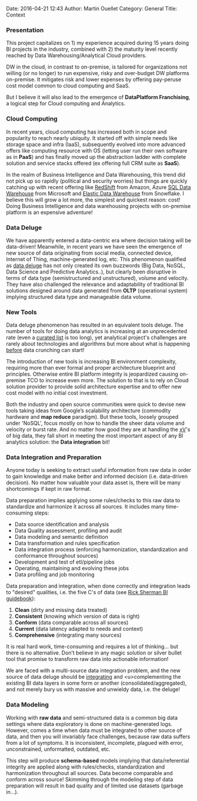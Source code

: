 Date: 2016-04-21 12:43
Author: Martin Ouellet
Category: General
Title: Context


### Presentation

This project capitalizes on 1) my experience acquired during 15 years doing BI projects in the industry, combined with 2) the maturity level recently reached by Data Warehousing/Analytical Cloud providers.

DW in the cloud, in contrast to on­-premise, is tailored for organizations not willing (or no longer) to run expensive, risky and over-­budget DW platforms on­-premise.  It mitigates risk and lower expenses by offering p​ay-per­use ​cost model common to cloud computing and SaaS.

But I believe it will also lead to the emergence of **DataPlatform Franchising**, a logical step for Cloud computing and Analytics.


### Cloud Computing

In recent years, ​cloud computing​ has increased both in scope and popularity to reach nearly ubiquity. It started off with simple needs like storage space and infra (IaaS), subsequently evolved into more advanced offers like computing resource with OS (letting user run their own software as in **​PaaS**)​ and has finally moved up the abstraction ladder with complete solution and service stacks offered (ex offering full CRM suite as **​SaaS**​).

In the realm of ​Business Intelligence​ and Data Warehousing, this trend did not pick up so rapidly (political and security worries) but things are quickly catching up with recent offering like [RedShift](https://aws.amazon.com/redshift/) from Amazon, Azure [SQL Data Warehouse](https://azure.microsoft.com/en-us/services/sql-data-warehouse/) from Microsoft and [Elastic Data Warehouse](http://www.snowflake.net/product/) from Snowflake. I believe this will grow a lot more, the simplest and quickest reason: cost! Doing Business Intelligence and data warehousing projects with on­-premise platform is an expensive adventure!


### Data Deluge

We have apparently entered a data-centric era where decision taking will be data-driven! Meanwhile, in recent years we have seen the emergence of new source of data originating from social media, connected device, Internet of Thing, machine-generated log, etc.  This phenomenon qualified as [​data deluge](http://www.economist.com/node/15579717) has not only created its own buzzwords (​Big Data​, ​NoSQL​, ​Data Science​ and ​Predictive Analytics​..), but clearly been disruptive in terms of data type (semi­structured and unstructured), volume and velocity. They have also challenged the relevance and adaptability of traditional BI solutions designed around data generated from **OLTP** (operational system)​ implying structured data type and manageable data volume.

### New Tools

Data deluge phenomenon has resulted in an equivalent tools deluge. The number of tools for doing data analytics is increasing at an unprecedented rate (even a [curated list](https://github.com/onurakpolat/awesome-bigdata) is too long), yet analytical project's challenges are rarely about technologies and algorithms but more about what is happening <u>before</u> data crunching can start!

The introduction of new tools is increasing BI environment complexity, requiring more than ever formal and proper architecture blueprint and principles. Otherwise entire BI platform integrity is jeopardized causing on­-premise TCO to increase even more. The solution to that is to rely on Cloud solution provider to provide solid architecture expertise and to offer new cost model with no initial cost investment.

Both the industry and open source communities were quick to devise new tools taking ideas from Google’s scalability architecture (​commodity​ ​hardware​ and **​map reduce**​ paradigm).  But these tools, loosely grouped under 'NoSQL'​, focus mostly on how to handle the sheer data volume and velocity or burst rate. And no matter how good they are at handling the ​[xV](https://datafloq.com/read/3vs-sufficient-describe-big-data/166)'s​ of big data, they fall short in meeting the most important aspect of any BI analytics solution: the **​Data integration**​ bit!

### Data Integration and Preparation

Anyone today is seeking to extract useful information from raw data in order to gain knowledge and make better and informed decision (i.e. data­-driven decision). No matter how valuable your data asset is, there will be many shortcomings if kept in raw format.

 Data preparation implies applying some rules/checks to this raw data to standardize and harmonize it across all sources. It includes many time-consuming steps:

* Data source identification and analysis
* Data Quality assessment, profiling and audit
* Data modeling and semantic definition
* Data transformation and rules specification
* Data integration process (enforcing harmonization, standardization and conformance throughout sources)
* Development and test of etl/pipeline jobs
* Operating, maintaining and evolving these jobs
* Data profiling and job monitoring

Data preparation and integration, when done correctly and integration leads to "desired" qualities, i.e. the five C's of data (see [Rick Sherman BI guidebook](https://www.safaribooksonline.com/library/view/business-intelligence-guidebook/9780124114616/)):

1. **Clean** (dirty and missing data treated)
2. **Consistent** (knowing which version of data is right)
3. **Conform** (data comparable across all sources)
4. **Current** (data latency adapted to needs and context)
5. **Comprehensive** (integrating many sources)

 It is real hard work, time­-consuming and requires a lot of thinking... but there is no alternative. Don’t believe in
any magic solution or silver­ bullet tool that promise to transform raw data into actionable information!

We are faced with a multi­-source data integration problem, and the new source of data deluge should be <u>integrating</u> and <​u>complementing​</u> the existing BI data layers in some form or another (consolidated/aggregated), and not merely bury us with massive and unwieldy data, i.e. the deluge!

### Data Modeling

Working with **raw data** and semi-structured data is a common big data settings where data exploratory is done on machine-generated logs. However, comes a time when data must be integrated to other source of data, and then you will invariably face challenges, because raw data suffers from a lot of symptoms.  It is inconsistent, incomplete, plagued with error, unconstrained, unformatted, outdated, etc.

This step will produce **schema-based** models implying that data/referential integrity are applied along with rules/checks, standardization and harmonization throughout all sources. Data become comparable and conform across source! Skimming through the modeling step of data preparation will result in bad quality and of limited use datasets (garbage in...).
